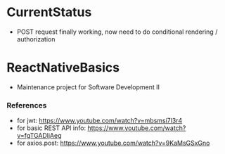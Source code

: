 # CurrentStatus

- POST request finally working, now need to do conditional rendering / authorization

# ReactNativeBasics

- Maintenance project for Software Development II

### References

- for jwt: https://www.youtube.com/watch?v=mbsmsi7l3r4
- for basic REST API info: https://www.youtube.com/watch?v=fgTGADljAeg
- for axios.post: https://www.youtube.com/watch?v=9KaMsGSxGno
